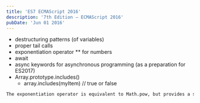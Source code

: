 ```yaml
---
title: 'ES7 ECMAScript 2016'
description: '7th Edition – ECMAScript 2016'
pubDate: 'Jun 01 2016'
---
```


- destructuring patterns (of variables)
- proper tail calls 
- exponentiation operator ** for numbers
- await
- async keywords for asynchronous programming (as a preparation for ES2017)
- Array.prototype.includes()
  - array.includes(myItem) // true or false

```bash
The exponentiation operator is equivalent to Math.pow, but provides a simpler syntax similar to languages like Python, F#, Perl, and Ruby. async / await was hailed as an easier way to use promises and develop asynchronous code.
```

